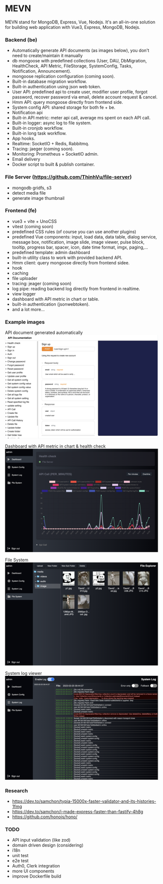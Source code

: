 # MEVN

MEVN stand for MongoDB, Express, Vue, Nodejs. It's an all-in-one solution for building web application with Vue3, Express, MongoDB, Nodejs.

### Backend (be)
- Automatically generate API documents (as images below), you don't need to create/maintain it manually
- db mongoose with predefined collections (User, DAU, DbMigration, HealthCheck, API Metric, FileStorage, SystemConfig, Tasks, Notification, Announcement).
- mongoose replication configuration (coming soon).
- Built-in database migration workflow.
- Built-in authentication using json web token.
- User API: predefined api to create user, modifier user profile, forgot password, recover password via email, delete account request & cancel.
- Hmm API: query mongoose directly from frontend side.
- System config API: shared storage for both fe + be.
- Notification api
- Built-in API metric: meter api call, average ms spent on each API call.
- Built-in logger: async log to file system.
- Built-in cronjob workflow.
- Built-in long task workflow.
- App hooks.
- Realtime: SocketIO + Redis, Rabbitmq.
- Tracing: jaeger (coming soon).
- Monitoring: Prometheus + SocketIO admin.
- Email delivery
- Docker script to built & publish container.

### File Server (https://github.com/ThinhVu/file-server)
- mongodb gridfs, s3
- detect media file
- generate image thumbnail

### Frontend (fe)
- vue3 + vite + UnoCSS
- vitest (coming soon)
- predefined CSS rules (of course you can use another plugins)
- predefined Vue components: input, load data, data table, dialog service, message box, notification, image slide, image viewer, pulse block, tooltip, progress bar, spacer, icon, date time format, imgx, paging,...
- predefined template: admin dashboard
- built-in utility class to work with provided backend API.
- Hmm client: query mongoose directly from frontend sidee.
- hook
- caching
- file uploader
- tracing: jeager (coming soon)
- log pipe: reading backend log directly from frontend in realtime.
- view logger
- dashboard with API metric in chart or table.
- built-in authentication (jsonwebtoken).
- and a lot more...

### Example images

API document generated automatically
![api-doc.png](images%2Fapi-doc.png)

Dashboard with API metric in chart & health check
![admin-dashboard.png](images%2Fadmin-dashboard.png)

File System
![file-system.png](images%2Ffile-system.png)

System log viewer
![log-viewer.png](images%2Flog-viewer.png)

### Research
- https://dev.to/samchon/typia-15000x-faster-validator-and-its-histories-1fmg
- https://dev.to/samchon/i-made-express-faster-than-fastify-4h8g
- https://github.com/honojs/hono/

### TODO
- API input validation (like zod)
- domain driven design (considering)
- i18n
- unit test
- e2e test
- Auth0, Clerk integration
- more UI components
- improve Dockerfile build
